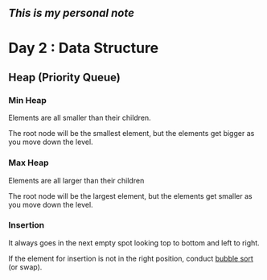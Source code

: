 *This is my personal note*
---
# Day 2 : Data Structure

## Heap (Priority Queue)
### Min Heap
Elements are all smaller than their children.

The root node will be the smallest element, but the elements get bigger as you move down the level.

### Max Heap
Elements are all larger than their children

The root node will be the largest element, but the elements get smaller as you move down the level.

### Insertion
It always goes in the next empty spot looking top to bottom and left to right.

If the element for insertion is not in the right position, conduct [bubble sort](https://github.com/papapalapa/BoomAlgo/blob/master/Bubble_Sort.ipynb) (or swap).
